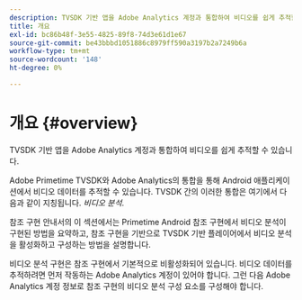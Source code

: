 ```yaml
---
description: TVSDK 기반 앱을 Adobe Analytics 계정과 통합하여 비디오를 쉽게 추적할 수 있습니다.
title: 개요
exl-id: bc86b48f-3e55-4825-89f8-74d3e61d1e67
source-git-commit: be43bbbd1051886c8979ff590a3197b2a7249b6a
workflow-type: tm+mt
source-wordcount: '148'
ht-degree: 0%

---
```


# 개요 {#overview}

TVSDK 기반 앱을 Adobe Analytics 계정과 통합하여 비디오를 쉽게 추적할 수 있습니다.

Adobe Primetime TVSDK와 Adobe Analytics의 통합을 통해 Android 애플리케이션에서 비디오 데이터를 추적할 수 있습니다. TVSDK 간의 이러한 통합은 여기에서 다음과 같이 지칭됩니다. *비디오 분석*.

참조 구현 안내서의 이 섹션에서는 Primetime Android 참조 구현에서 비디오 분석이 구현된 방법을 요약하고, 참조 구현을 기반으로 TVSDK 기반 플레이어에서 비디오 분석을 활성화하고 구성하는 방법을 설명합니다.

비디오 분석 구현은 참조 구현에서 기본적으로 비활성화되어 있습니다. 비디오 데이터를 추적하려면 먼저 작동하는 Adobe Analytics 계정이 있어야 합니다. 그런 다음 Adobe Analytics 계정 정보로 참조 구현의 비디오 분석 구성 요소를 구성해야 합니다.

